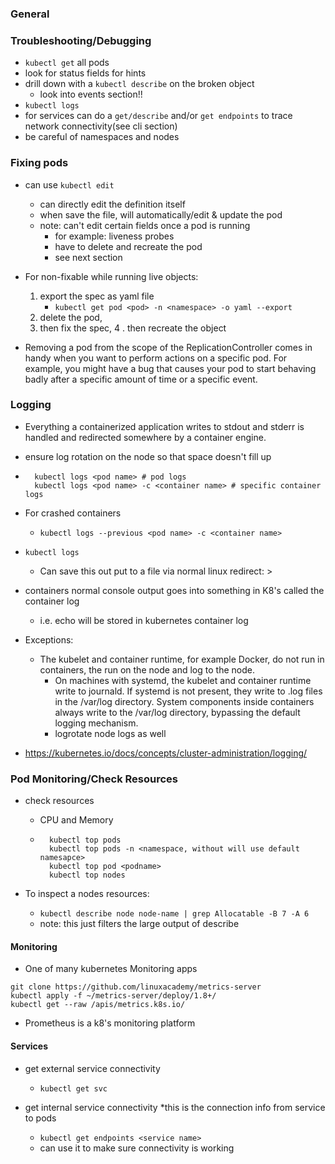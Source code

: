 ### General

### Troubleshooting/Debugging
* `kubectl get` all pods
* look for status fields for hints
* drill down with a `kubectl describe` on the broken object
    * look into events section!!
* `kubectl logs`
* for services can do a `get/describe` and/or `get endpoints` to trace network connectivity(see cli section)
* be careful of namespaces and nodes 

### Fixing pods
* can use `kubectl edit`
    * can directly edit the definition itself
    * when save the file, will automatically/edit & update the pod 
    * note: can't edit certain fields once a pod is running
        * for example: liveness probes
        * have to delete and recreate the pod
        * see next section
            
* For non-fixable while running live objects:
    1. export the spec as yaml file
        * `kubectl get pod <pod> -n <namespace> -o yaml --export`
    2. delete the pod, 
    3. then fix the spec, 
    4 . then recreate the object
        
* Removing a pod from the scope of the ReplicationController comes in handy
when you want to perform actions on a specific pod. For example, you might 
have a bug that causes your pod to start behaving badly after a specific amount 
of time or a specific event.



###  Logging
* Everything a containerized application writes to stdout and stderr is handled and redirected somewhere by a container engine.  
* ensure log rotation on the node so that space doesn't fill up 
* ```
    kubectl logs <pod name> # pod logs
    kubectl logs <pod name> -c <container name> # specific container logs
    ```
* For crashed containers
    * `kubectl logs --previous <pod name> -c <container name>`
 
* `kubectl logs`
    * Can save this out put to a file via normal linux redirect: > 
* containers normal console output goes into something in K8's called the container log
    * i.e. echo will be stored in kubernetes container log
    

    
* Exceptions:
    * The kubelet and container runtime, for example Docker, do not run in containers, the run on the node and log to the node.
        * On machines with systemd, the kubelet and container runtime write to journald. If systemd is not present, they write to .log files in the /var/log directory. System components inside containers always write to the /var/log directory, bypassing the default logging mechanism.
        * logrotate node logs as well
        
* https://kubernetes.io/docs/concepts/cluster-administration/logging/

### Pod Monitoring/Check Resources
* check resources
    * CPU and Memory
    * ```
        kubectl top pods
        kubectl top pods -n <namespace, without will use default namesapce>
        kubectl top pod <podname>
        kubectl top nodes
      ```
      
* To inspect a nodes resources:
    * `kubectl describe node node-name | grep Allocatable -B 7 -A 6`
    * note: this just filters the large output of describe


#### Monitoring
* One of many kubernetes Monitoring apps
```
git clone https://github.com/linuxacademy/metrics-server
kubectl apply -f ~/metrics-server/deploy/1.8+/
kubectl get --raw /apis/metrics.k8s.io/
```

* Prometheus is a k8's monitoring platform


#### Services

* get external service connectivity
    * `kubectl get svc`
    
* get internal service connectivity
    *this is the connection info from service to pods 
    * `kubectl get endpoints <service name>`
     * can use it to make sure connectivity is working
     